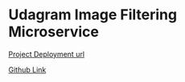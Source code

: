 # Udagram Image Filtering Microservice

[Project Deployment url](http://imagefilterservice-dev.us-east-1.elasticbeanstalk.com/)

[Github Link](https://github.com/tuzzy08/udacity-image-filter)
